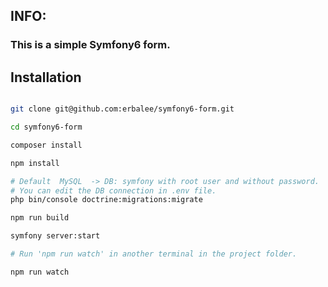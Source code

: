 ## INFO:

### This is a simple Symfony6 form. 

## Installation


```bash

git clone git@github.com:erbalee/symfony6-form.git

cd symfony6-form

composer install

npm install

# Default  MySQL  -> DB: symfony with root user and without password.
# You can edit the DB connection in .env file. 
php bin/console doctrine:migrations:migrate

npm run build

symfony server:start

# Run 'npm run watch' in another terminal in the project folder.

npm run watch


```
